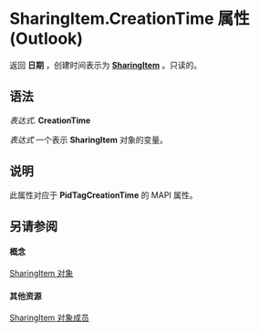 
# SharingItem.CreationTime 属性 (Outlook)

返回 **日期** ，创建时间表示为 **[SharingItem](63dd3451-44f3-7cc4-c6e2-7dad5835a7d2.md)** 。只读的。


## 语法

 _表达式_. **CreationTime**

 _表达式_ 一个表示 **SharingItem** 对象的变量。


## 说明

此属性对应于 **PidTagCreationTime** 的 MAPI 属性。


## 另请参阅


#### 概念


[SharingItem 对象](63dd3451-44f3-7cc4-c6e2-7dad5835a7d2.md)
#### 其他资源


[SharingItem 对象成员](719ad60e-2242-2c54-778f-006b61690389.md)